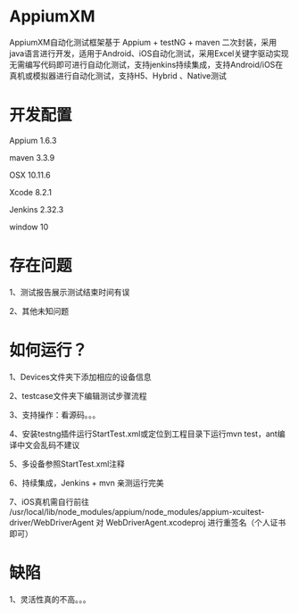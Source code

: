 # AppiumXM
AppiumXM自动化测试框架基于 Appium + testNG + maven 二次封装，采用java语言进行开发，适用于Android、iOS自动化测试，采用Excel关键字驱动实现无需编写代码即可进行自动化测试，支持jenkins持续集成，支持Android/iOS在真机或模拟器进行自动化测试，支持H5、Hybrid 、Native测试
# 开发配置
Appium  1.6.3<p>
maven   3.3.9<p>
OSX  10.11.6<p>
Xcode  8.2.1<p>
Jenkins 2.32.3<p>
window 10
# 存在问题
1、测试报告展示测试结束时间有误<p>
2、其他未知问题
# 如何运行？
1、Devices文件夹下添加相应的设备信息<p>
2、testcase文件夹下编辑测试步骤流程<p>
3、支持操作：看源码。。。<p>
4、安装testng插件运行StartTest.xml或定位到工程目录下运行mvn test，ant编译中文会乱码不建议<p>
5、多设备参照StartTest.xml注释<p>
6、持续集成，Jenkins + mvn 亲测运行完美<p>
7、iOS真机需自行前往 /usr/local/lib/node_modules/appium/node_modules/appium-xcuitest-driver/WebDriverAgent 对 WebDriverAgent.xcodeproj 进行重签名（个人证书即可）
# 缺陷
1、灵活性真的不高。。。

